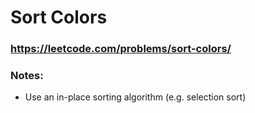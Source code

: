 # Sort Colors

### https://leetcode.com/problems/sort-colors/

### Notes:

* Use an in-place sorting algorithm (e.g. selection sort)